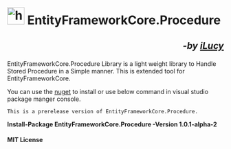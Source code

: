 # <img src="http://ilucy.in/images/icons/nugetlib.jpg" width="40" title="hover text"> EntityFrameworkCore.Procedure

<h2><p style="text-align:right"><i>-by <b><a href="http://ilucy.in">iLucy</a></b> </i></p>
</h2>
EntityFrameworkCore.Procedure Library is a light weight library to Handle Stored Procedure in a Simple manner. This is extended tool for EntityFrameworkCore.

You can use the [nuget](https://www.nuget.org/packages/EntityFrameworkCore.Procedure/) to install or use below command in visual studio package manger console.

`This is a prerelease version of EntityFrameworkCore.Procedure.`

**Install-Package EntityFrameworkCore.Procedure -Version 1.0.1-alpha-2**


#### MIT License
